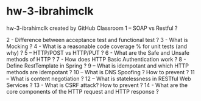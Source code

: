 # hw-3-ibrahimclk
hw-3-ibrahimclk created by GitHub Classroom
1 – SOAP vs Restful ?

2 - Difference between acceptance test and functional test ?
3 - What is Mocking ?
4 - What is a reasonable code coverage % for unit tests (and why) ?
5 – HTTP/POST vs HTTP/PUT ?
6 - What are the Safe and Unsafe methods of HTTP ?
7 - How does HTTP Basic Authentication work ?
8 - Define RestTemplate in Spring ?
9 – What is idempotant and which HTTP methods are idempotant ?
10 – What is DNS Spoofing ? How to prevent ?
11 – What is content negotiation ?
12 – What is statelessness in RESTful Web Services ?
13 - What is CSRF attack? How to prevent ?
14 - What are the core components of the HTTP request and HTTP response ?
